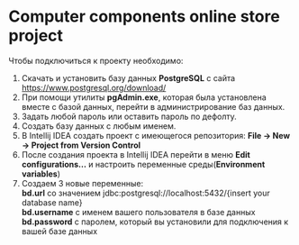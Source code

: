 # Computer components online store project 

Чтобы подключиться к проекту необходимо:
1) Скачать и установить базу данных **PostgreSQL** с сайта
https://www.postgresql.org/download/
2) При помощи утилиты **pgAdmin.exe**, которая была установлена вместе с базой данных, перейти в администрирование баз данных.
3) Задать любой пароль или оставить пароль по дефолту.
4) Создать базу данных с любым именем.
5) В Intellij IDEA создать проект с имеющегося репозитория: **File -> New -> Project from Version Control**
6) После создания проекта в Intellij IDEA перейти в меню **Edit configurations...** и настроить переменные среды(**Environment variables**) 
7) Создаем 3 новые переменные:  
  **bd.url** со значением jdbc:postgresql://localhost:5432/{insert your database name}  
  **bd.username** с именем вашего пользователя в базе данных  
  **bd.password** с паролем, который вы установили для подключения к вашей базе данных  
